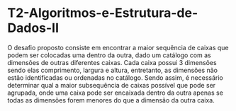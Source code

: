 # T2-Algoritmos-e-Estrutura-de-Dados-II

O desafio proposto consiste em encontrar a maior sequência de caixas que podem ser colocadas uma dentro da outra, dado um catálogo com as dimensões de outras diferentes caixas. Cada caixa possui 3 dimensões sendo elas comprimento, largura e altura, entretanto, as dimensões não estão identificadas ou ordenadas no catálogo. Sendo assim, é necessário determinar qual a maior subsequência de caixas possível que pode ser agrupada, onde uma caixa pode ser encaixada dentro da outra apenas se todas as dimensões forem menores do que a dimensão da outra caixa. 
